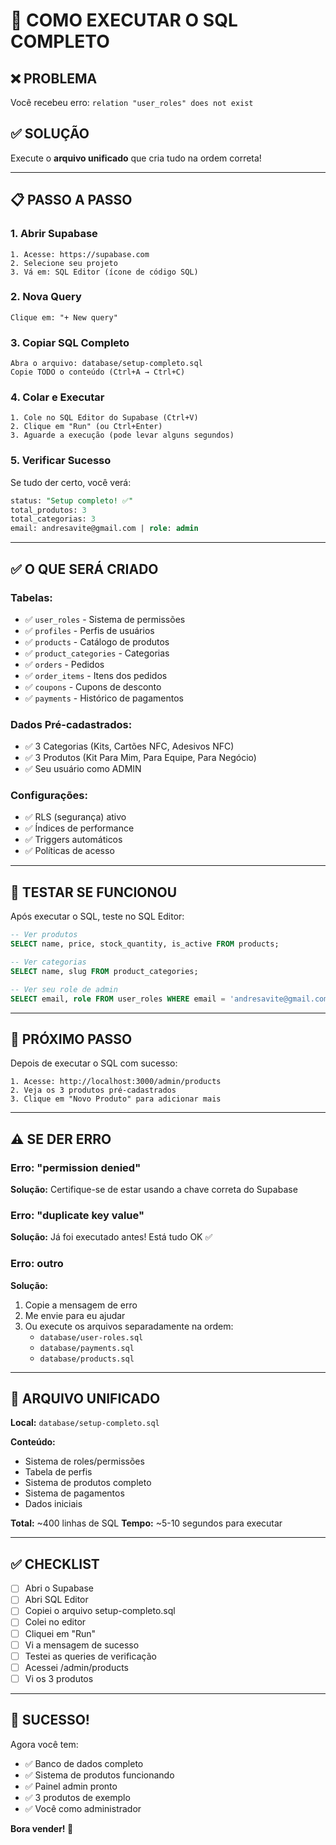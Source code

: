 # 🚀 COMO EXECUTAR O SQL COMPLETO

## ❌ PROBLEMA
Você recebeu erro: `relation "user_roles" does not exist`

## ✅ SOLUÇÃO
Execute o **arquivo unificado** que cria tudo na ordem correta!

---

## 📋 PASSO A PASSO

### 1. Abrir Supabase
```
1. Acesse: https://supabase.com
2. Selecione seu projeto
3. Vá em: SQL Editor (ícone de código SQL)
```

### 2. Nova Query
```
Clique em: "+ New query"
```

### 3. Copiar SQL Completo
```
Abra o arquivo: database/setup-completo.sql
Copie TODO o conteúdo (Ctrl+A → Ctrl+C)
```

### 4. Colar e Executar
```
1. Cole no SQL Editor do Supabase (Ctrl+V)
2. Clique em "Run" (ou Ctrl+Enter)
3. Aguarde a execução (pode levar alguns segundos)
```

### 5. Verificar Sucesso
Se tudo der certo, você verá:
```sql
status: "Setup completo! ✅"
total_produtos: 3
total_categorias: 3
email: andresavite@gmail.com | role: admin
```

---

## ✅ O QUE SERÁ CRIADO

### Tabelas:
- ✅ `user_roles` - Sistema de permissões
- ✅ `profiles` - Perfis de usuários
- ✅ `products` - Catálogo de produtos
- ✅ `product_categories` - Categorias
- ✅ `orders` - Pedidos
- ✅ `order_items` - Itens dos pedidos
- ✅ `coupons` - Cupons de desconto
- ✅ `payments` - Histórico de pagamentos

### Dados Pré-cadastrados:
- ✅ 3 Categorias (Kits, Cartões NFC, Adesivos NFC)
- ✅ 3 Produtos (Kit Para Mim, Para Equipe, Para Negócio)
- ✅ Seu usuário como ADMIN

### Configurações:
- ✅ RLS (segurança) ativo
- ✅ Índices de performance
- ✅ Triggers automáticos
- ✅ Políticas de acesso

---

## 🧪 TESTAR SE FUNCIONOU

Após executar o SQL, teste no SQL Editor:

```sql
-- Ver produtos
SELECT name, price, stock_quantity, is_active FROM products;

-- Ver categorias
SELECT name, slug FROM product_categories;

-- Ver seu role de admin
SELECT email, role FROM user_roles WHERE email = 'andresavite@gmail.com';
```

---

## 🎯 PRÓXIMO PASSO

Depois de executar o SQL com sucesso:

```
1. Acesse: http://localhost:3000/admin/products
2. Veja os 3 produtos pré-cadastrados
3. Clique em "Novo Produto" para adicionar mais
```

---

## ⚠️ SE DER ERRO

### Erro: "permission denied"
**Solução:** Certifique-se de estar usando a chave correta do Supabase

### Erro: "duplicate key value"
**Solução:** Já foi executado antes! Está tudo OK ✅

### Erro: outro
**Solução:** 
1. Copie a mensagem de erro
2. Me envie para eu ajudar
3. Ou execute os arquivos separadamente na ordem:
   - `database/user-roles.sql`
   - `database/payments.sql`
   - `database/products.sql`

---

## 📁 ARQUIVO UNIFICADO

**Local:** `database/setup-completo.sql`

**Conteúdo:**
- Sistema de roles/permissões
- Tabela de perfis
- Sistema de produtos completo
- Sistema de pagamentos
- Dados iniciais

**Total:** ~400 linhas de SQL
**Tempo:** ~5-10 segundos para executar

---

## ✅ CHECKLIST

- [ ] Abri o Supabase
- [ ] Abri SQL Editor
- [ ] Copiei o arquivo setup-completo.sql
- [ ] Colei no editor
- [ ] Cliquei em "Run"
- [ ] Vi a mensagem de sucesso
- [ ] Testei as queries de verificação
- [ ] Acessei /admin/products
- [ ] Vi os 3 produtos

---

## 🎉 SUCESSO!

Agora você tem:
- ✅ Banco de dados completo
- ✅ Sistema de produtos funcionando
- ✅ Painel admin pronto
- ✅ 3 produtos de exemplo
- ✅ Você como administrador

**Bora vender! 🛒**

